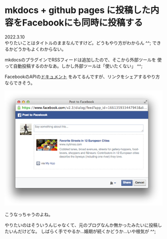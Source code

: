 # mkdocs + github pages に投稿した内容をFacebookにも同時に投稿する


2022.3.10<br />
やりたいことはタイトルのままなんですけど。どうもやり方がわからん ^^;
できるかどうかもよくわからない。

mkdocsのプラグインでRSSフィードは追加したので、そこから外部ツールを
使って自動投稿するのかなあ。しかし外部ツールは「使いたくない」 ^^;

FacebookのAPIの[ドキュメント](https://developers.facebook.com/docs/)
をみてるんですが、リンクをシェアするやり方ならできそう。

![Screenshot](facebook-sharing.png)

こうなっちゃうのよね。

やりたいのはそういうんじゃなくて、元のブログなんか無かったみたいに投稿したいんだけどな。
しばらく手でやるか...婚期が続くかどうか...いや根気が ^^;

